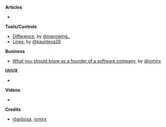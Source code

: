 **Articles**

* 

**Tools/Controls**

* [Difference](https://github.com/krzysztofzablocki/Difference), by [@merowing_](https://twitter.com/merowing_)
* [Linex](https://github.com/kaunteya/Linex), by [@kaunteya28](https://twitter.com/kaunteya28)

**Business**

* [What you should know as a founder of a software company](https://qotoqot.com/blog/founder-skills/), by [@ivmirx](https://twitter.com/ivmirx)

**UI/UX**

* 

**Videos**

* 

**Credits**

* [rbarbosa](https://github.com/rbarbosa), [ivmirx](https://github.com/ivmirx)
